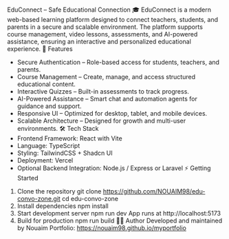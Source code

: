 EduConnect – Safe Educational Connection 🎓
EduConnect is a modern web-based learning platform designed to connect teachers, students, and parents in a
secure and scalable environment. The platform supports course management, video lessons, assessments, and
AI-powered assistance, ensuring an interactive and personalized educational experience.
🚀 Features
- Secure Authentication – Role-based access for students, teachers, and parents.
- Course Management – Create, manage, and access structured educational content.
- Interactive Quizzes – Built-in assessments to track progress.
- AI-Powered Assistance – Smart chat and automation agents for guidance and support.
- Responsive UI – Optimized for desktop, tablet, and mobile devices.
- Scalable Architecture – Designed for growth and multi-user environments.
🛠 Tech Stack
- Frontend Framework: React with Vite
- Language: TypeScript
- Styling: TailwindCSS + Shadcn UI
- Deployment: Vercel
- Optional Backend Integration: Node.js / Express or Laravel
⚡ Getting Started
1. Clone the repository
git clone https://github.com/NOUAIM98/edu-convo-zone.git
cd edu-convo-zone
2. Install dependencies
npm install
3. Start development server
npm run dev
App runs at http://localhost:5173
4. Build for production
npm run build
👨‍💻 Author
Developed and maintained by Nouaim
Portfolio: https://nouaim98.github.io/myportfolio
